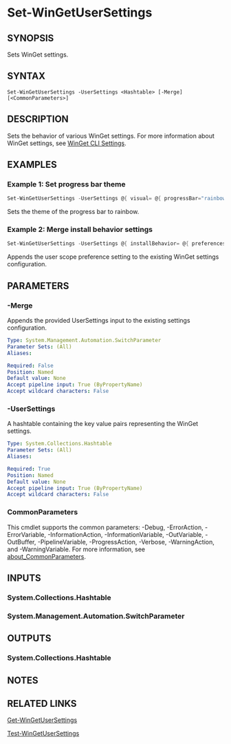 ﻿---
external help file: Microsoft.WinGet.Client.Cmdlets.dll-Help.xml
Module Name: Microsoft.WinGet.Client
ms.date: 08/01/2024
online version:
schema: 2.0.0
---

# Set-WinGetUserSettings

## SYNOPSIS
Sets WinGet settings.

## SYNTAX

```
Set-WinGetUserSettings -UserSettings <Hashtable> [-Merge] [<CommonParameters>]
```

## DESCRIPTION

Sets the behavior of various WinGet settings. For more information about WinGet settings, see
[WinGet CLI Settings](https://aka.ms/winget-settings).

## EXAMPLES

### Example 1: Set progress bar theme

```powershell
Set-WinGetUserSettings -UserSettings @{ visual= @{ progressBar="rainbow"} }
```

Sets the theme of the progress bar to rainbow.

### Example 2: Merge install behavior settings

```powershell
Set-WinGetUserSettings -UserSettings @{ installBehavior= @{ preferences= @{ scope = "user"}} } -Merge
```

Appends the user scope preference setting to the existing WinGet settings configuration.

## PARAMETERS

### -Merge

Appends the provided UserSettings input to the existing settings configuration.

```yaml
Type: System.Management.Automation.SwitchParameter
Parameter Sets: (All)
Aliases:

Required: False
Position: Named
Default value: None
Accept pipeline input: True (ByPropertyName)
Accept wildcard characters: False
```

### -UserSettings

A hashtable containing the key value pairs representing the WinGet settings.

```yaml
Type: System.Collections.Hashtable
Parameter Sets: (All)
Aliases:

Required: True
Position: Named
Default value: None
Accept pipeline input: True (ByPropertyName)
Accept wildcard characters: False
```

### CommonParameters

This cmdlet supports the common parameters: -Debug, -ErrorAction, -ErrorVariable,
-InformationAction, -InformationVariable, -OutVariable, -OutBuffer, -PipelineVariable,
-ProgressAction, -Verbose, -WarningAction, and -WarningVariable. For more information, see
[about_CommonParameters](http://go.microsoft.com/fwlink/?LinkID=113216).

## INPUTS

### System.Collections.Hashtable

### System.Management.Automation.SwitchParameter

## OUTPUTS

### System.Collections.Hashtable

## NOTES

## RELATED LINKS

[Get-WinGetUserSettings](Get-WinGetUserSettings.md)

[Test-WinGetUserSettings](Test-WinGetUserSettings.md)
